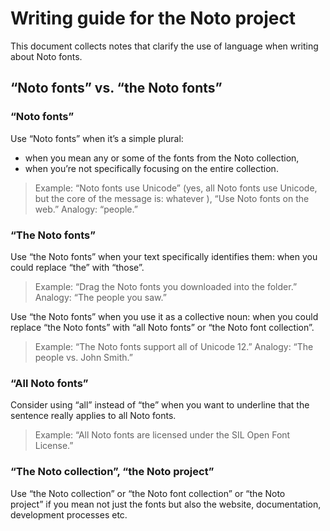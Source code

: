 
# Writing guide for the Noto project

This document collects notes that clarify the use of language when writing about Noto fonts.

## “Noto fonts” vs. “the Noto fonts”

### “Noto fonts”

Use “Noto fonts” when it’s a simple plural:

- when you mean any or some of the fonts from the Noto collection,
- when you’re not specifically focusing on the entire collection.

> Example: “Noto fonts use Unicode” (yes, all Noto fonts use Unicode, but the core of the message is: whatever ), “Use Noto fonts on the web.”
> Analogy: “people.”

### “The Noto fonts”

Use “the Noto fonts” when your text specifically identifies them: when you could replace “the” with “those”.

> Example: “Drag the Noto fonts you downloaded into the folder.”
> Analogy: “The people you saw.”

Use “the Noto fonts” when you use it as a collective noun: when you could replace “the Noto fonts” with “all Noto fonts” or “the Noto font collection”.

> Example: “The Noto fonts support all of Unicode 12.”
> Analogy: “The people vs. John Smith.”

### “All Noto fonts”

Consider using “all” instead of “the” when you want to underline that the sentence really applies to all Noto fonts.

> Example: “All Noto fonts are licensed under the SIL Open Font License.”

### “The Noto collection”, “the Noto project”

Use “the Noto collection” or “the Noto font collection” or “the Noto project” if you mean not just the fonts but also the website, documentation, development processes etc.
